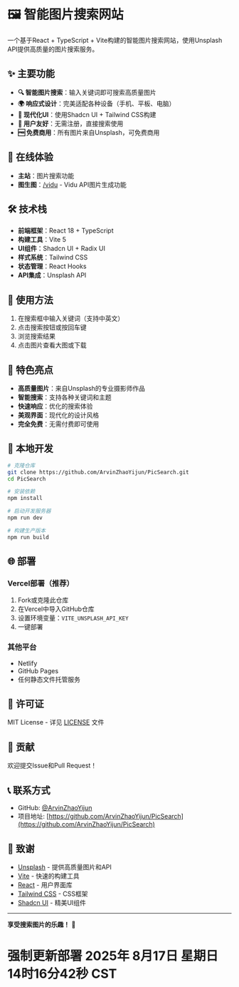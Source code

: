 # 🖼️ 智能图片搜索网站

一个基于React + TypeScript + Vite构建的智能图片搜索网站，使用Unsplash API提供高质量的图片搜索服务。

## ✨ 主要功能

- **🔍 智能图片搜索**：输入关键词即可搜索高质量图片
- **🌍 响应式设计**：完美适配各种设备（手机、平板、电脑）
- **🎨 现代化UI**：使用Shadcn UI + Tailwind CSS构建
- **📱 用户友好**：无需注册，直接搜索使用
- **🆓 免费商用**：所有图片来自Unsplash，可免费商用

## 🚀 在线体验

- **主站**：图片搜索功能
- **图生图**：[/vidu](/vidu) - Vidu API图片生成功能

## 🛠️ 技术栈

- **前端框架**：React 18 + TypeScript
- **构建工具**：Vite 5
- **UI组件**：Shadcn UI + Radix UI
- **样式系统**：Tailwind CSS
- **状态管理**：React Hooks
- **API集成**：Unsplash API

## 📱 使用方法

1. 在搜索框中输入关键词（支持中英文）
2. 点击搜索按钮或按回车键
3. 浏览搜索结果
4. 点击图片查看大图或下载

## 🌟 特色亮点

- **高质量图片**：来自Unsplash的专业摄影师作品
- **智能搜索**：支持各种关键词和主题
- **快速响应**：优化的搜索体验
- **美观界面**：现代化的设计风格
- **完全免费**：无需付费即可使用

## 🔧 本地开发

```bash
# 克隆仓库
git clone https://github.com/ArvinZhaoYijun/PicSearch.git
cd PicSearch

# 安装依赖
npm install

# 启动开发服务器
npm run dev

# 构建生产版本
npm run build
```

## 🌐 部署

### Vercel部署（推荐）
1. Fork或克隆此仓库
2. 在Vercel中导入GitHub仓库
3. 设置环境变量：`VITE_UNSPLASH_API_KEY`
4. 一键部署

### 其他平台
- Netlify
- GitHub Pages
- 任何静态文件托管服务

## 📄 许可证

MIT License - 详见 [LICENSE](LICENSE) 文件

## 🤝 贡献

欢迎提交Issue和Pull Request！

## 📞 联系方式

- GitHub: [@ArvinZhaoYijun](https://github.com/ArvinZhaoYijun)
- 项目地址: [https://github.com/ArvinZhaoYijun/PicSearch](https://github.com/ArvinZhaoYijun/PicSearch)

## 🙏 致谢

- [Unsplash](https://unsplash.com) - 提供高质量图片和API
- [Vite](https://vitejs.dev) - 快速的构建工具
- [React](https://reactjs.org) - 用户界面库
- [Tailwind CSS](https://tailwindcss.com) - CSS框架
- [Shadcn UI](https://ui.shadcn.com) - 精美UI组件

---

**享受搜索图片的乐趣！** 🎉
# 强制更新部署 2025年 8月17日 星期日 14时16分42秒 CST
